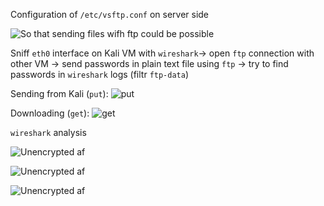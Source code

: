 Configuration of `/etc/vsftp.conf` on server side  

![So that sending files wifh ftp could be possible](ftp-1.png)

Sniff `eth0` interface on Kali VM with `wireshark`-> open `ftp` connection with other VM -> send passwords in plain text file using `ftp` -> try to find passwords in `wireshark` logs  (filtr `ftp-data`)  

Sending from Kali (`put`):
![put](ftp-put.png)

Downloading (`get`):
![get](ftp-get.png)

`wireshark` analysis

![Unencrypted af](ftp-wire1.png)

![Unencrypted af](ftp-wire2.png)

![Unencrypted af](ftp-wire.png)


